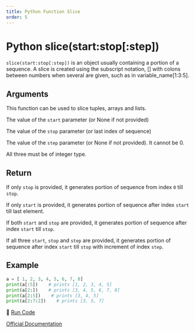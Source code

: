 ```yaml
---
title: Python Function Slice
order: 5
---
```

# Python slice(start:stop[:step])

`slice(start:stop[:step])` is an object usually containing a portion of a sequence. A slice is created using the subscript notation, [] with colons between numbers when several are given, such as in variable_name[1:3:5].

## Arguments

This function can be used to slice tuples, arrays and lists.

The value of the `start` parameter (or None if not provided)

The value of the `stop` parameter (or last index of sequence)

The value of the `step` parameter (or None if not provided). It cannot be 0.

All three must be of integer type.


## Return

If only `stop` is provided, it generates portion of sequence from index `0` till `stop`.

If only `start` is provided, it generates portion of sequence after index `start` till last element.

If both `start` and `stop` are provided, it generates portion of sequence after index `start` till `stop`.

If all three `start`, `stop` and `step` are provided, it generates portion of sequence after index `start` till `stop` with increment of index `step`.



## Example

```python
a = [ 1, 2, 3, 4, 5, 6, 7, 8]
print(a[:5])    # prints [1, 2, 3, 4, 5]
print(a[2:])    # prints [3, 4, 5, 6, 7, 8]
print(a[2:5])    # prints [3, 4, 5]
print(a[2:7:2])    # prints [3, 5, 7]
```
:rocket: [Run Code](https://repl.it/CT5h)

[Official Documentation](https://docs.python.org/3/library/functions.html#slice)
